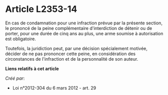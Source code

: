 # Article L2353-14

En cas de condamnation pour une infraction prévue par la présente section, le prononcé de la peine complémentaire
d'interdiction de détenir ou de porter, pour une durée de cinq ans au plus, une arme soumise à autorisation est obligatoire.

Toutefois, la juridiction peut, par une décision spécialement motivée, décider de ne pas prononcer cette peine, en
considération des circonstances de l'infraction et de la personnalité de son auteur.

**Liens relatifs à cet article**

_Créé par_:

  - Loi n°2012-304 du 6 mars 2012 - art. 29

